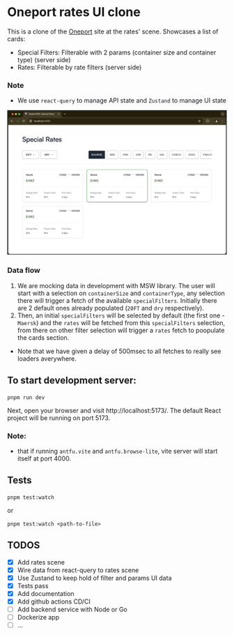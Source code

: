 # Oneport rates UI clone

This is a clone of the [Oneport](https://www.oneport365.com/) site at the rates' scene. Showcases a list of cards:

- Special Filters: Filterable with 2 params (container size and container type) (server side)
- Rates: Filterable by rate filters (server side)

### Note

- We use `react-query` to manage API state and `Zustand` to manage UI state

![GitHub Image](Oneport365-screenshot.png)

### Data flow

1. We are mocking data in development with MSW library. The user will start with a selection on `containerSize` and `containerType`, any selection there will trigger a fetch of the available `specialFilters`. Initially there are 2 default ones already populated (`20FT` and `dry` respectively).
2. Then, an initial `specialFilters` will be selected by default (the first one - `Maersk`) and the `rates` will be fetched from this `specialFilters` selection, from there on other filter selection will trigger a `rates` fetch to poopulate the cards section.

- Note that we have given a delay of 500msec to all fetches to really see loaders averywhere.

## To start development server:

```
pnpm run dev
```

Next, open your browser and visit http://localhost:5173/. The default React project will be running on port 5173.

### Note:

- that if running `antfu.vite` and `antfu.browse-lite`, vite server will start itself at port 4000.

## Tests

```
pnpm test:watch

```

or

```
pnpm test:watch <path-to-file>

```

## TODOS

- [x] Add rates scene
- [x] Wire data from react-query to rates scene
- [x] Use Zustand to keep hold of filter and params UI data
- [x] Tests pass
- [x] Add documentation
- [x] Add github actions CD/CI
- [ ] Add backend service with Node or Go
- [ ] Dockerize app
- [ ] ...
